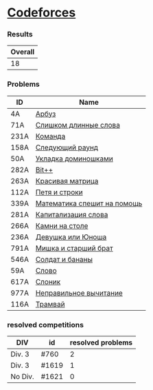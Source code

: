 # [Codeforces](https://codeforces.com/problemset)

### Results
| Overall |
|---------|
| 18      |

### Problems
| ID   | Name                                                                             |
|------|----------------------------------------------------------------------------------|
| 4A   | [Арбуз](http://codeforces.com/problemset/problem/4/A)                            |
| 71A  | [ Слишком длинные слова ](https://codeforces.com/problemset/problem/71/A)        |
| 231A | [ Команда ](https://codeforces.com/problemset/problem/231/A)                     |
| 158A | [ Следующий раунд ](https://codeforces.com/problemset/problem/158/A)             |
| 50A  | [ Укладка доминошками ](https://codeforces.com/problemset/problem/50/A)          |
| 282A | [ Bit++ ](https://codeforces.com/problemset/problem/282/A)                       |
| 263A | [ Красивая матрица ](https://codeforces.com/problemset/problem/263/A)            |
| 112A | [ Петя и строки ](https://codeforces.com/problemset/problem/112/A)               |
| 339A | [ Математика спешит на помощь ](https://codeforces.com/problemset/problem/339/A) |
| 281A | [ Капитализация слова ](https://codeforces.com/problemset/problem/281/A)         |
| 266A | [ Камни на столе ](https://codeforces.com/problemset/problem/266/A)              |
| 236A | [ Девушка или Юноша ](https://codeforces.com/problemset/problem/236/A)           |
| 791A | [ Мишка и старший брат ](https://codeforces.com/problemset/problem/791/A)        |
| 546A | [ Солдат и бананы ](https://codeforces.com/problemset/problem/546/A)             |
| 59A  | [ Слово ](https://codeforces.com/problemset/problem/59/A)                        |
| 617A | [ Слоник ](https://codeforces.com/problemset/problem/617/A)                      |
| 977A | [ Неправильное вычитание ](https://codeforces.com/problemset/problem/977/A)      |
| 116A | [ Трамвай ](https://codeforces.com/problemset/problem/116/A)                     |

### resolved competitions
| DIV     | id    | resolved problems |
|---------|-------|-------------------|
| Div. 3  | #760  | 2                 |
| Div. 3  | #1619 | 1                 |
| No Div. | #1621 | 0                 |
